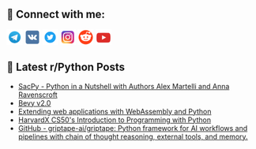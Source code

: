 ## 🔎 Connect with me:
[<img src="https://github.com/bullbesh/bullbesh/blob/main/images/Telegram.png" width="32" height="32" />](https://t.me/bullbesh)
[<img src="https://github.com/bullbesh/bullbesh/blob/main/images/VK.png" width="32" height="32" />](https://vk.com/bullbesh)
[<img src="https://github.com/bullbesh/bullbesh/blob/main/images/Twitter.png" width="32" height="32" />](https://twitter.com/bullbesh1)
[<img src="https://github.com/bullbesh/bullbesh/blob/main/images/Instagram.png" width="32" height="32" />](https://www.instagram.com/bullbesh)
[<img src="https://github.com/bullbesh/bullbesh/blob/main/images/Reddit.png" width="32" height="32" />](https://www.reddit.com/user/bullbesh)
[<img src="https://github.com/bullbesh/bullbesh/blob/main/images/YouTube.png" width="32" height="32" />](https://www.youtube.com/channel/UCtfjRs6uzgq5mfm8S06WTcg)

## 📕 Latest r/Python Posts
<!-- BLOG-POST-LIST:START -->
- [SacPy - Python in a Nutshell with Authors Alex Martelli and Anna Ravenscroft](https://www.reddit.com/r/Python/comments/13dy9ud/sacpy_python_in_a_nutshell_with_authors_alex/)
- [Bevy v2.0](https://www.reddit.com/r/Python/comments/13dvdk8/bevy_v20/)
- [Extending web applications with WebAssembly and Python](https://www.reddit.com/r/Python/comments/13dtojs/extending_web_applications_with_webassembly_and/)
- [HarvardX CS50&#39;s Introduction to Programming with Python](https://www.reddit.com/r/Python/comments/13dls6c/harvardx_cs50s_introduction_to_programming_with/)
- [GitHub - griptape-ai/griptape: Python framework for AI workflows and pipelines with chain of thought reasoning, external tools, and memory.](https://www.reddit.com/r/Python/comments/13djuec/github_griptapeaigriptape_python_framework_for_ai/)
<!-- BLOG-POST-LIST:END -->
